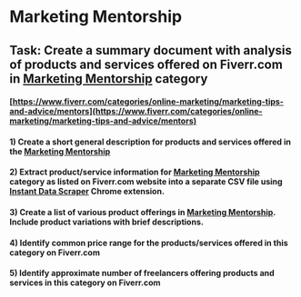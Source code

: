# Marketing Mentorship
## Task: Create a summary document with analysis of products and services offered on Fiverr.com in [Marketing Mentorship](https://www.fiverr.com/categories/online-marketing/marketing-tips-and-advice/mentors) category
#### [https://www.fiverr.com/categories/online-marketing/marketing-tips-and-advice/mentors](https://www.fiverr.com/categories/online-marketing/marketing-tips-and-advice/mentors)
#### 1) Create a short general description for products and services offered in the [Marketing Mentorship](https://www.fiverr.com/categories/online-marketing/marketing-tips-and-advice/mentors)
#### 2) Extract product/service information for [Marketing Mentorship](https://www.fiverr.com/categories/online-marketing/marketing-tips-and-advice/mentors) category as listed on Fiverr.com website into a separate CSV file using [Instant Data Scraper](https://chrome.google.com/webstore/detail/instant-data-scraper/ofaokhiedipichpaobibbnahnkdoiiah) Chrome extension.
#### 3) Create a list of various product offerings in [Marketing Mentorship](https://www.fiverr.com/categories/online-marketing/marketing-tips-and-advice/mentors). Include product variations with brief descriptions.
#### 4) Identify common price range for the products/services offered in this category on Fiverr.com
#### 5) Identify approximate number of freelancers offering products and services in this category on Fiverr.com
